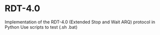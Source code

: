 # RDT-4.0
Implementation of the RDT-4.0 (Extended Stop and Wait ARQ) protocol in Python
Use scripts to test (.sh .bat)
